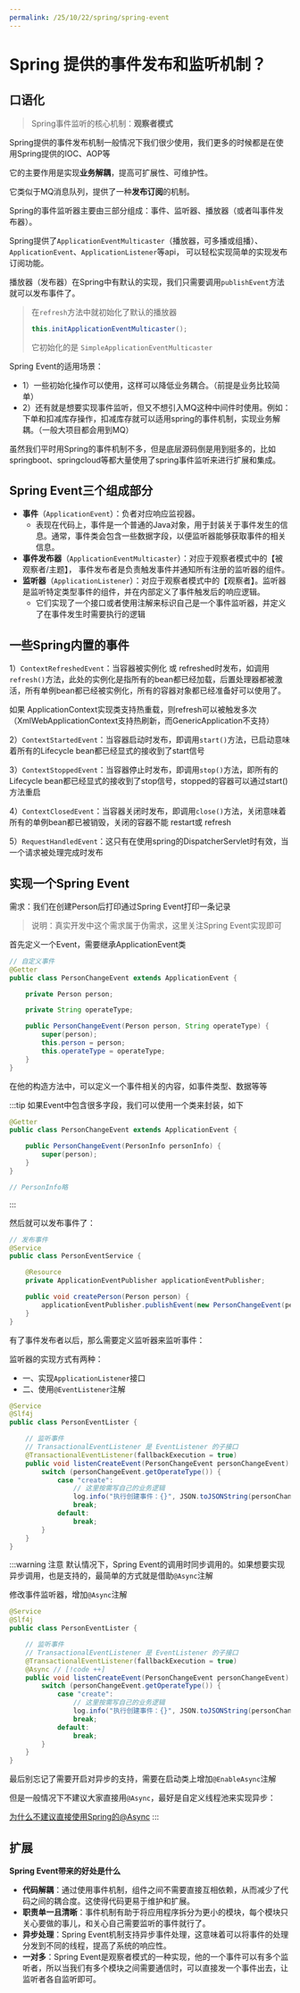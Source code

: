 ```yaml
---
permalink: /25/10/22/spring/spring-event
---
```


# Spring 提供的事件发布和监听机制？

## 口语化

>   Spring事件监听的核心机制：**观察者模式**

Spring提供的事件发布机制一般情况下我们很少使用，我们更多的时候都是在使用Spring提供的IOC、AOP等

它的主要作用是实现**业务解耦**，提高可扩展性、可维护性。

它类似于MQ消息队列，提供了一种**发布订阅**的机制。

Spring的事件监听器主要由三部分组成：事件、监听器、播放器（或者叫事件发布器）。

Spring提供了`ApplicationEventMulticaster`（播放器，可多播或组播）、`ApplicationEvent`、`ApplicationListener`等api，
可以轻松实现简单的实现发布订阅功能。

播放器（发布器）在Spring中有默认的实现，我们只需要调用`publishEvent`方法就可以发布事件了。

>   在`refresh`方法中就初始化了默认的播放器
>
>   ```java
>   this.initApplicationEventMulticaster();
>   ```
>
>   它初始化的是 `SimpleApplicationEventMulticaster`

Spring Event的适用场景：

- 1）一些初始化操作可以使用，这样可以降低业务耦合。（前提是业务比较简单）
- 2）还有就是想要实现事件监听，但又不想引入MQ这种中间件时使用。例如：下单和扣减库存操作，扣减库存就可以适用spring的事件机制，实现业务解耦。（一般大项目都会用到MQ）



虽然我们平时用Spring的事件机制不多，但是底层源码倒是用到挺多的，比如springboot、springcloud等都大量使用了spring事件监听来进行扩展和集成。



## **Spring Event三个组成部分**

-   **事件**（`ApplicationEvent`）：负者对应响应监视器。
    - 表现在代码上，事件是一个普通的Java对象，用于封装关于事件发生的信息。通常，事件类会包含一些数据字段，以便监听器能够获取事件的相关信息。
-   **事件发布器**（`ApplicationEventMulticaster`）：对应于观察者模式中的【被观察者/主题】， 事件发布者是负责触发事件并通知所有注册的监听器的组件。
- **监听器**（`ApplicationListener`）：对应于观察者模式中的【观察者】。监听器是监听特定类型事件的组件，并在内部定义了事件触发后的响应逻辑。
    - 它们实现了一个接口或者使用注解来标识自己是一个事件监听器，并定义了在事件发生时需要执行的逻辑


## **一些Spring内置的事件**

1）`ContextRefreshedEvent`：当容器被实例化 或 refreshed时发布，如调用 `refresh()`方法，此处的实例化是指所有的bean都已经加载，后置处理器都被激活，所有单例bean都已经被实例化，所有的容器对象都已经准备好可以使用了。

如果 ApplicationContext实现类支持热重载，则refresh可以被触发多次（XmlWebApplicationContext支持热刷新，而GenericApplication不支持）

2）`ContextStartedEvent`：当容器启动时发布，即调用`start()`方法，已启动意味着所有的Lifecycle bean都已经显式的接收到了start信号

3）`ContextStoppedEvent`：当容器停止时发布，即调用`stop()`方法，即所有的Lifecycle bean都已经显式的接收到了stop信号，stopped的容器可以通过start()方法重启

4）`ContextClosedEvent`：当容器关闭时发布，即调用`close()`方法，关闭意味着所有的单例bean都已被销毁，关闭的容器不能 restart或 refresh

5）`RequestHandledEvent`：这只有在使用spring的DispatcherServlet时有效，当一个请求被处理完成时发布



## 实现一个Spring Event

需求：我们在创建Person后打印通过Spring Event打印一条记录

> 说明：真实开发中这个需求属于伪需求，这里关注Spring Event实现即可

首先定义一个Event，需要继承ApplicationEvent类

```java
// 自定义事件
@Getter
public class PersonChangeEvent extends ApplicationEvent {

    private Person person;

    private String operateType;

    public PersonChangeEvent(Person person, String operateType) {
        super(person);
        this.person = person;
        this.operateType = operateType;
    }
}
```

在他的构造方法中，可以定义一个事件相关的内容，如事件类型、数据等等

:::tip
如果Event中包含很多字段，我们可以使用一个类来封装，如下
```java
@Getter
public class PersonChangeEvent extends ApplicationEvent {

    public PersonChangeEvent(PersonInfo personInfo) {
        super(person);
    }
}

// PersonInfo略
```

:::

然后就可以发布事件了：

```java
// 发布事件
@Service
public class PersonEventService {

    @Resource
    private ApplicationEventPublisher applicationEventPublisher;

    public void createPerson(Person person) {
        applicationEventPublisher.publishEvent(new PersonChangeEvent(person, "create"));
    }
}
```

有了事件发布者以后，那么需要定义监听器来监听事件：

监听器的实现方式有两种：
- 一、实现`ApplicationListener`接口
- 二、使用`@EventListener`注解

```java
@Service
@Slf4j
public class PersonEventLister {

    // 监听事件 
    // TransactionalEventListener 是 EventListener 的子接口
    @TransactionalEventListener(fallbackExecution = true)
    public void listenCreateEvent(PersonChangeEvent personChangeEvent) {
        switch (personChangeEvent.getOperateType()) {
            case "create":
                // 这里按需写自己的业务逻辑
                log.info("执行创建事件：{}", JSON.toJSONString(personChangeEvent.getPerson()));
                break;
            default:
                break;
        }
    }
}
```

:::warning 注意
默认情况下，Spring Event的调用时同步调用的。如果想要实现异步调用，也是支持的，最简单的方式就是借助`@Async`注解

修改事件监听器，增加`@Async`注解

```java
@Service
@Slf4j
public class PersonEventLister {

    // 监听事件 
    // TransactionalEventListener 是 EventListener 的子接口
    @TransactionalEventListener(fallbackExecution = true)
    @Async // [!code ++]
    public void listenCreateEvent(PersonChangeEvent personChangeEvent) {
        switch (personChangeEvent.getOperateType()) {
            case "create":
                // 这里按需写自己的业务逻辑
                log.info("执行创建事件：{}", JSON.toJSONString(personChangeEvent.getPerson()));
                break;
            default:
                break;
        }
    }
}
```

最后别忘记了需要开启对异步的支持，需要在启动类上增加`@EnableAsync`注解

但是一般情况下不建议大家直接用`@Async`，最好是自定义线程池来实现异步：

[为什么不建议直接使用Spring的@Async](./为什么不建议直接使用Spring的@Async)
:::

## 扩展

**Spring Event带来的好处是什么**

- **代码解耦**：通过使用事件机制，组件之间不需要直接互相依赖，从而减少了代码之间的耦合度。这使得代码更易于维护和扩展。
- **职责单一且清晰**：事件机制有助于将应用程序拆分为更小的模块，每个模块只关心要做的事儿，和关心自己需要监听的事件就行了。 
- **异步处理**：Spring Event机制支持异步事件处理，这意味着可以将事件的处理分发到不同的线程，提高了系统的响应性。
- **一对多**：Spring Event是观察者模式的一种实现，他的一个事件可以有多个监听者，所以当我们有多个模块之间需要通信时，可以直接发一个事件出去，让监听者各自监听即可。